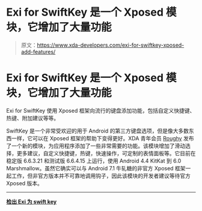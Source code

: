 # Exi for SwiftKey 是一个 Xposed 模块，它增加了大量功能

> 原文：<https://www.xda-developers.com/exi-for-swiftkey-xposed-add-features/>

# Exi for SwiftKey 是一个 Xposed 模块，它增加了大量功能

Exi for SwiftKey 使用 Xposed 框架向流行的键盘添加功能，包括自定义快捷键、热键、附加建议等等。

SwiftKey 是一个非常受欢迎的用于 Android 的第三方键盘选项，但是像大多数东西一样，它可以在 Xposed 框架的帮助下变得更好。XDA 青年会员 [Roughy](https://forum.xda-developers.com/member.php?u=6797900) 发布了一个新的模块，为应用程序添加了一些非常需要的功能。该模块增加了滑动选择，更多建议，自定义快捷键，热键，快速操作，可定制的表情面板等。它目前在稳定版 6.6.3.21 和测试版 6.6.4.15 上运行，使用 Android 4.4 KitKat 到 6.0 Marshmallow。虽然它确实可以与 Android 7.1 牛轧糖的非官方 Xposed 框架一起工作，但非官方版本并不可靠地调用钩子，因此该模块的开发者建议等待官方 Xposed 版本。

* * *

[**检出 Exi 为 swift key**](https://forum.xda-developers.com/xposed/modules/mod-exi-swiftkey-t3650598)